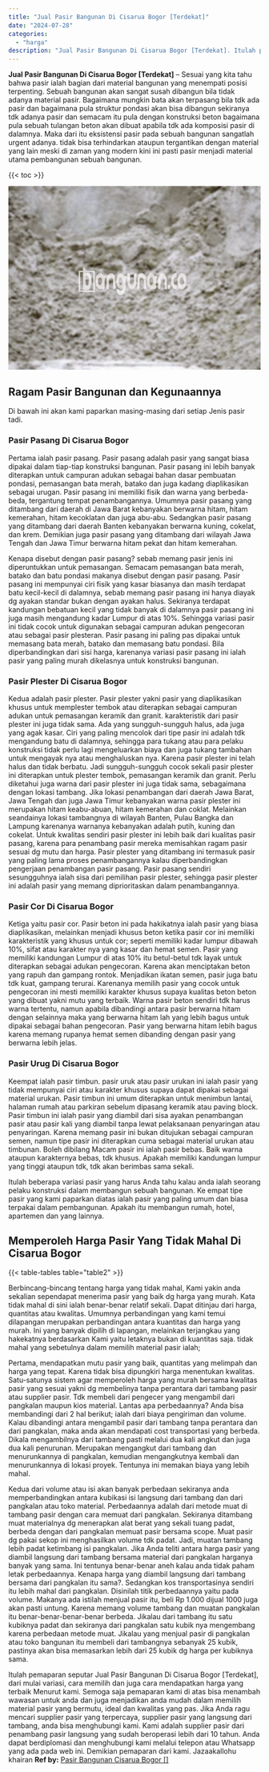 ```yaml
---
title: "Jual Pasir Bangunan Di Cisarua Bogor [Terdekat]"
date: "2024-07-28"
categories: 
  - "harga"
description: "Jual Pasir Bangunan Di Cisarua Bogor [Terdekat]. Itulah pemaparan seputar Jual Pasir Bangunan Di Cisarua Bogor [Terdekat], dari mulai variasi, cara memilih..."
---
```


**Jual Pasir Bangunan Di Cisarua Bogor \[Terdekat\]** – Sesuai yang kita tahu bahwa pasir ialah bagian dari material bangunan yang menempati posisi terpenting. Sebuah bangunan akan sangat susah dibangun bila tidak adanya material pasir. Bagaimana mungkin bata akan terpasang bila tdk ada pasir dan bagaimana pula struktur pondasi akan bisa dibangun sekiranya tdk adanya pasir dan semacam itu pula dengan konstruksi beton bagaimana pula sebuah tulangan beton akan dibuat apabila tdk ada komposisi pasir di dalamnya. Maka dari itu eksistensi pasir pada sebuah bangunan sangatlah urgent adanya. tidak bisa terhindarkan ataupun tergantikan dengan material yang lain meski di zaman yang modern kini ini pasti pasir menjadi material utama pembangunan sebuah bangunan.

{{< toc >}}

![Jual Pasir Bangunan Di Cisarua Bogor [Terdekat]](/images/jual-pasir-bangunan-63.png)

## Ragam Pasir Bangunan dan Kegunaannya

Di bawah ini akan kami paparkan masing-masing dari setiap Jenis pasir tadi.

### Pasir Pasang Di Cisarua Bogor

Pertama ialah pasir pasang. Pasir pasang adalah pasir yang sangat biasa dipakai dalam tiap-tiap konstruksi bangunan. Pasir pasang ini lebih banyak diterapkan untuk campuran adukan sebagai bahan dasar pembuatan pondasi, pemasangan bata merah, batako dan juga kadang diaplikasikan sebagai urugan. Pasir pasang ini memiliki fisik dan warna yang berbeda-beda, tergantung tempat penambangannya. Umumnya pasir pasang yang ditambang dari daerah di Jawa Barat kebanyakan berwarna hitam, hitam kemerahan, hitam kecoklatan dan juga abu-abu. Sedangkan pasir pasang yang ditambang dari daerah Banten kebanyakan berwarna kuning, cokelat, dan krem. Demikian juga pasir pasang yang ditambang dari wilayah Jawa Tengah dan Jawa Timur berwarna hitam pekat dan hitam kemerahan.

Kenapa disebut dengan pasir pasang? sebab memang pasir jenis ini diperuntukkan untuk pemasangan. Semacam pemasangan bata merah, batako dan batu pondasi makanya disebut dengan pasir pasang. Pasir pasang ini mempunyai ciri fisik yang kasar biasanya dan masih terdapat batu kecil-kecil di dalamnya, sebab memang pasir pasang ini hanya diayak dg ayakan standar bukan dengan ayakan halus. Sekiranya terdapat kandungan bebatuan kecil yang tidak banyak di dalamnya pasir pasang ini juga masih mengandung kadar Lumpur di atas 10%. Sehingga variasi pasir ini tidak cocok untuk digunakan sebagai campuran adukan pengecoran atau sebagai pasir plesteran. Pasir pasang ini paling pas dipakai untuk memasang bata merah, batako dan memasang batu pondasi. Bila diperbandingkan dari sisi harga, karenanya variasi pasir pasang ini ialah pasir yang paling murah dikelasnya untuk konstruksi bangunan.

### Pasir Plester Di Cisarua Bogor

Kedua adalah pasir plester. Pasir plester yakni pasir yang diaplikasikan khusus untuk memplester tembok atau diterapkan sebagai campuran adukan untuk pemasangan keramik dan granit. karakteristik dari pasir plester ini juga tidak sama. Ada yang sungguh-sungguh halus, ada juga yang agak kasar. Ciri yang paling mencolok dari tipe pasir ini adalah tdk mengandung batu di dalamnya, sehingga para tukang atau para pelaku konstruksi tidak perlu lagi mengeluarkan biaya dan juga tukang tambahan untuk mengayak nya atau menghaluskan nya. Karena pasir plester ini telah halus dan tidak berbatu. Jadi sungguh-sungguh cocok sekali pasir plester ini diterapkan untuk plester tembok, pemasangan keramik dan granit. Perlu diketahui juga warna dari pasir plester ini juga tidak sama, sebagaimana dengan lokasi tambang. Jika lokasi penambangan dari daerah Jawa Barat, Jawa Tengah dan juga Jawa Timur kebanyakan warna pasir plester ini merupakan hitam keabu-abuan, hitam kemerahan dan coklat. Melainkan seandainya lokasi tambangnya di wilayah Banten, Pulau Bangka dan Lampung karenanya warnanya kebanyakan adalah putih, kuning dan cokelat. Untuk kwalitas sendiri pasir plester ini lebih baik dari kualitas pasir pasang, karena para penambang pasir mereka memisahkan ragam pasir sesuai dg mutu dan harga. Pasir plester yang ditambang ini termasuk pasir yang paling lama proses penambangannya kalau diperbandingkan pengerjaan penambangan pasir pasang. Pasir pasang sendiri sesungguhnya ialah sisa dari pemilihan pasir plester, sehingga pasir plester ini adalah pasir yang memang diprioritaskan dalam penambangannya.

### Pasir Cor Di Cisarua Bogor

Ketiga yaitu pasir cor. Pasir beton ini pada hakikatnya ialah pasir yang biasa diaplikasikan, melainkan menjadi khusus beton ketika pasir cor ini memiliki karakteristik yang khusus untuk cor; seperti memiliki kadar lumpur dibawah 10%, sifat atau karakter nya yang kasar dan hemat semen. Pasir yang memiliki kandungan Lumpur di atas 10% itu betul-betul tdk layak untuk diterapkan sebagai adukan pengecoran. Karena akan menciptakan beton yang rapuh dan gampang rontok. Menjadikan ikatan semen, pasir juga batu tdk kuat, gampang terurai. Karenanya memilih pasir yang cocok untuk pengecoran ini mesti memiliki karakter khusus supaya kualitas beton beton yang dibuat yakni mutu yang terbaik. Warna pasir beton sendiri tdk harus warna tertentu, namun apabila dibandingi antara pasir berwarna hitam dengan selainnya maka yang berwarna hitam lah yang lebih bagus untuk dipakai sebagai bahan pengecoran. Pasir yang berwarna hitam lebih bagus karena memang rupanya hemat semen dibanding dengan pasir yang berwarna lebih jelas.

### Pasir Urug Di Cisarua Bogor

Keempat ialah pasir timbun. pasir uruk atau pasir urukan ini ialah pasir yang tidak mempunyai ciri atau karakter khusus supaya dapat dipakai sebagai material urukan. Pasir timbun ini umum diterapkan untuk menimbun lantai, halaman rumah atau parkiran sebelum dipasang keramik atau paving block. Pasir timbun ini ialah pasir yang diambil dari sisa ayakan penambangan pasir atau pasir kali yang diambil tanpa lewat pelaksanaan penyaringan atau penyaringan. Karena memang pasir ini bukan ditujukan sebagai campuran semen, namun tipe pasir ini diterapkan cuma sebagai material urukan atau timbunan. Boleh dibilang Macam pasir ini ialah pasir bebas. Baik warna ataupun karakternya bebas, tdk khusus. Apakah memiliki kandungan lumpur yang tinggi ataupun tdk, tdk akan berimbas sama sekali.

Itulah beberapa variasi pasir yang harus Anda tahu kalau anda ialah seorang pelaku konstruksi dalam membangun sebuah bangunan. Ke empat tipe pasir yang kami paparkan diatas ialah pasir yang paling umum dan biasa terpakai dalam pembangunan. Apakah itu membangun rumah, hotel, apartemen dan yang lainnya.

## Memperoleh Harga Pasir Yang Tidak Mahal Di Cisarua Bogor

{{< table-tables table="table2" >}}

Berbincang-bincang tentang harga yang tidak mahal, Kami yakin anda sekalian sependapat menerima pasir yang baik dg harga yang murah. Kata tidak mahal di sini ialah benar-benar relatif sekali. Dapat ditinjau dari harga, quantitas atau kwalitas. Umumnya perbandingan yang kami temui dilapangan merupakan perbandingan antara kuantitas dan harga yang murah. Ini yang banyak dipilih di lapangan, melainkan terjangkau yang hakekatnya berdasarkan Kami yaitu letaknya bukan di kuantitas saja. tidak mahal yang sebetulnya dalam memilih material pasir ialah;

Pertama, mendapatkan mutu pasir yang baik, quantitas yang melimpah dan harga yang tepat. Karena tidak bisa dipungkiri harga menentukan kwalitas. Satu-satunya sistem agar memperoleh harga yang murah bersama kwalitas pasir yang sesuai yakni dg membelinya tanpa perantara dari tambang pasir atau supplier pasir. Tdk membeli dari pengecer yang mengambil dari pangkalan maupun kios material. Lantas apa perbedaannya? Anda bisa membandingi dari 2 hal berikut; ialah dari biaya pengiriman dan volume. Kalau dibandingi antara mengambil pasir dari tambang tanpa perantara dan dari pangkalan, maka anda akan mendapati cost transportasi yang berbeda. Dikala mengambilnya dari tambang pasti melalui dua kali angkut dan juga dua kali penurunan. Merupakan mengangkut dari tambang dan menurunkannya di pangkalan, kemudian mengangkutnya kembali dan menurunkannya di lokasi proyek. Tentunya ini memakan biaya yang lebih mahal.

Kedua dari volume atau isi akan banyak perbedaan sekiranya anda memperbandingkan antara kubikasi isi langsung dari tambang dan dari pangkalan atau toko material. Perbedaannya adalah dari metode muat di tambang pasir dengan cara memuat dari pangkalan. Sekiranya ditambang muat materialnya dg menerapkan alat berat yang sekali tuang padat, berbeda dengan dari pangkalan memuat pasir bersama scope. Muat pasir dg pakai sekop ini menghasilkan volume tdk padat. Jadi, muatan tambang lebih padat ketimbang isi pangkalan. Jika Anda teliti antara harga pasir yang diambil langsung dari tambang bersama material dari pangkalan harganya banyak yang sama. Ini tentunya benar-benar aneh kalau anda tidak paham letak perbedaannya. Kenapa harga yang diambil langsung dari tambang bersama dari pangkalan itu sama?. Sedangkan kos transportasinya sendiri itu lebih mahal dari pangkalan. Disinilah titik perbedaannya yaitu pada volume. Makanya ada istilah menjual pasir itu, beli Rp 1.000 dijual 1000 juga akan pasti untung. Karena memang volume tambang dan muatan pangkalan itu benar-benar-benar-benar berbeda. Jikalau dari tambang itu satu kubiknya padat dan sekiranya dari pangkalan satu kubik nya mengembang karena perbedaan metode muat. Jikalau yang menjual pasir di pangkalan atau toko bangunan itu membeli dari tambangnya sebanyak 25 kubik, pastinya akan bisa memasarkan lebih dari 25 kubik dg harga per kubiknya sama.

Itulah pemaparan seputar Jual Pasir Bangunan Di Cisarua Bogor \[Terdekat\], dari mulai variasi, cara memilih dan juga cara mendapatkan harga yang terbaik Menurut kami. Semoga saja pemaparan kami di atas bisa menambah wawasan untuk anda dan juga menjadikan anda mudah dalam memilih material pasir yang bermutu, ideal dan kwalitas yang pas. Jika Anda ragu mencari supplier pasir yang terpercaya, supplier pasir yang langsung dari tambang, anda bisa menghubungi kami. Kami adalah supplier pasir dari penambang pasir langsung yang sudah beroperasi lebih dari 10 tahun. Anda dapat berdiplomasi dan menghubungi kami melalui telepon atau Whatsapp yang ada pada web ini. Demikian pemaparan dari kami. Jazaakallohu khairan
**Ref by:** [Pasir Bangunan Cisarua Bogor []](https://id.wikipedia.org/wiki/Pasir)
